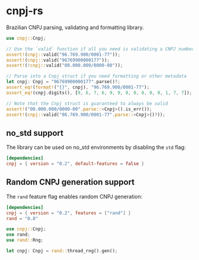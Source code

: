 # cnpj-rs

Brazilian CNPJ parsing, validating and formatting library.

```rust
use cnpj::Cnpj;

// Use the `valid` function if all you need is validating a CNPJ number
assert!(cnpj::valid("96.769.900/0001-77"));
assert!(cnpj::valid("96769900000177"));
assert!(!cnpj::valid("00.000.000/0000-00"));

// Parse into a Cnpj struct if you need formatting or other metadata
let cnpj: Cnpj = "96769900000177".parse()?;
assert_eq!(format!("{}", cnpj), "96.769.900/0001-77");
assert_eq!(cnpj.digits(), [9, 6, 7, 6, 9, 9, 0, 0, 0, 0, 0, 1, 7, 7]);

// Note that the Cnpj struct is guaranteed to always be valid
assert!("00.000.000/0000-00".parse::<Cnpj>().is_err());
assert!(cnpj::valid("96.769.900/0001-77".parse::<Cnpj>()?));
```

## no_std support

The library can be used on no_std environments by disabling the `std` flag:

```toml
[dependencies]
cnpj = { version = "0.2", default-features = false }
```

## Random CNPJ generation support

The `rand` feature flag enables random CNPJ generation:

```toml
[dependencies]
cnpj = { version = "0.2", features = ["rand"] }
rand = "0.8"
```

```rust
use cnpj::Cnpj;
use rand;
use rand::Rng;

let cnpj: Cnpj = rand::thread_rng().gen();
```
